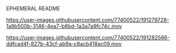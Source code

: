 EPHEMERAL README


https://user-images.githubusercontent.com/77400522/191279728-1a9b500b-3146-4ea7-b6bd-1a3a7a9fc74c.mov



https://user-images.githubusercontent.com/77400522/191282566-ddfcad4f-827b-43cf-ab9a-c8acb418ac09.mov

